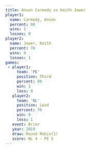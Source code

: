 ```yaml
---
title: Anson Carmody vs Keith Jewer
player1:              
  name: Carmody, Anson
  percent: 88         
  wins: 1             
  losses: 0           
player2:              
  name: Jewer, Keith  
  percent: 76         
  wins: 0             
  losses: 1           
games:
 - player1:         
     team: 'PE'     
     position: Third
     percent: 88    
     win: 1         
     loss: 0        
   player2:        
     team: 'NL'    
     position: Lead
     percent: 76   
     win: 0        
     loss: 1       
   event: Brier        
   year: 2019          
   draw: Round Robin(1)
   score: NL 4 - PE 5  
---
```

